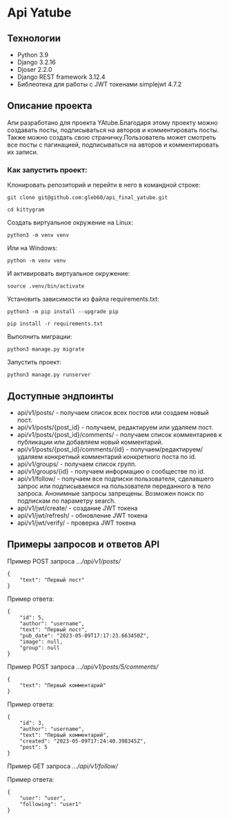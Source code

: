 # Api Yatube
## Технологии
- Python 3.9
- Django 3.2.16
- Djoser 2.2.0
- Django REST framework 3.12.4
- Библеотека для работы с JWT токенами simplejwt 4.7.2
## Описание проекта
Апи разработано для проекта YAtube.Благодаря этому проекту можно создавать посты, подписываться на авторов и комментировать посты.
Также можно создать свою страничку.Пользователь может смотреть все посты с пагинацией, подписываться на авторов и комментировать их записи.

### Как запустить проект:

Клонировать репозиторий и перейти в него в командной строке:

```
git clone git@github.com:gleb60/api_final_yatube.git
```

```
cd kittygram
```

Cоздать виртуальное окружение на Linux:

```
python3 -m venv venv
```

Или на Windows:

```
python -m venv venv
```

И активировать виртуальное окружение:
```
source .venv/bin/activate
```

Установить зависимости из файла requirements.txt:

```
python3 -m pip install --upgrade pip
```

```
pip install -r requirements.txt
```

Выполнить миграции:

```
python3 manage.py migrate
```

Запустить проект:

```
python3 manage.py runserver
```

## Доступные эндпоинты

- api/v1/posts/ - получаем список всех постов или создаем новый пост.
- api/v1/posts/{post_id} - получаем, редактируем или удаляем пост.
- api/v1/posts/{post_id}/comments/ - получаем список комментариев к публикации или добавляем новый комментарий.
- api/v1/posts/{post_id}/comments/{id} - получаем/редактируем/удаляем конкретный комментарий конкретного поста по id.
- api/v1/groups/ - получаем список групп.
- api/v1/groups/{id} - получаем информацию о сообществе по id.
- api/v1/follow/ - получаем все подписки пользователя, сделавшего запрос или подписываемся на пользователя переданного в тело запроса.
Анонимные запросы запрещены. Возможен поиск по подпискам по параметру search.
- api/v1/jwt/create/ - создание JWT токена
- api/v1/jwt/refresh/ - обновление JWT токена
- api/v1/jwt/verify/ - проверка JWT токена

## Примеры запросов и ответов API
Пример POST запроса 
_.../api/v1/posts/_
```
{
    "text": "Первый пост"
}
```
Пример ответа:
```
{
    "id": 5,
    "author": "username",
    "text": "Первый пост",
    "pub_date": "2023-05-09T17:17:23.663450Z",
    "image": null,
    "group": null
}
```
Пример POST запроса 
_.../api/v1/posts/5/comments/_
```
{
    "text": "Первый комментарий"
}
```
Пример ответа:
```
{
    "id": 3,
    "author": "username",
    "text": "Первый комментарий",
    "created": "2023-05-09T17:24:40.398345Z",
    "post": 5
}
```

Пример GET запроса _.../api/v1/follow/_

Пример ответа:
```
{
    "user": "user",
    "following": "user1"
}
```